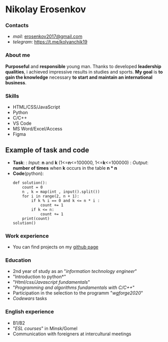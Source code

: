 # Nikolay Erosenkov
### Contacts
- *mail:* erosenkov2017@gmail.com
- *telegram*: https://t.me/kolyanchik19

### About me
**Purposeful** and **responsible** young man. Thanks to developed **leadership qualities**, i achieved impressive results in studies and sports. **My goal** is **to gain the knowledge** necessary **to start and maintain an international business**.

### Skills

- HTML/CSS/JavaScript  
- Python  
- C/C++  
- VS Code  
- MS Word/Excel/Access  
- Figma
## Example of task and code
- **Task**: 
	: *Input*: **n** and **k** (1<=**n**<=100000, 1<=**k**<=100000)
	: *Output*: **number of times** when **k** occurs in the table **n * n**
- **Code**(python):
	```
	def solution():
		count = 0
		n , k = map(int , input().split())
		for i in range(2, n + 1):
			if k % i == 0 and k <= n * i :
				count += 1
			if k <= n:
				count += 1
		print(count)
	solution()
	```

### Work experience
- You can find projects on my [github page](https://github.com/G1nger19) 


### Education

- 2nd year of study as an "*information technology engineer*"
-	"Introduction to python*"
-	"*Html/css/Javascript fundamentals*" 
-	"*Programming and algorithms fundamentals with C/C++*"
-	Participation in the selection to the programm "*wgforge2020*"
- *Codewars* tasks


### English experience
- B1/B2
- "*ESL courses*" in Minsk/Gomel
- Communication with foreigners at intercultural meetings
